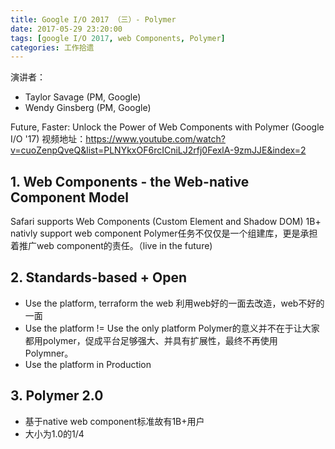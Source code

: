 ```yaml
---
title: Google I/O 2017 （三）- Polymer
date: 2017-05-29 23:20:00
tags: [google I/O 2017, web Components, Polymer]
categories: 工作拾遗
---
```

演讲者：
- Taylor Savage (PM, Google)
- Wendy Ginsberg (PM, Google)

Future, Faster: Unlock the Power of Web Components with Polymer (Google I/O '17)
视频地址：https://www.youtube.com/watch?v=cuoZenpQveQ&list=PLNYkxOF6rcICniLJ2rfj0FexlA-9zmJJE&index=2

## 1. Web Components - the Web-native Component Model
Safari supports Web Components (Custom Element and Shadow DOM)
1B+ nativly support web component
Polymer任务不仅仅是一个组建库，更是承担着推广web component的责任。（live in the future)

## 2. Standards-based + Open
- Use the platform, terraform the web 
利用web好的一面去改造，web不好的一面
- Use the platform != Use the only platform
Polymer的意义并不在于让大家都用polymer，促成平台足够强大、并具有扩展性，最终不再使用Polymner。
- Use the platform in Production

## 3. Polymer 2.0
- 基于native web component标准故有1B+用户
- 大小为1.0的1/4
